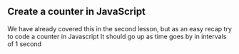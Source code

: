 ## Create a counter in JavaScript

We have already covered this in the second lesson, 
but as an easy recap try to code a counter in Javascript
It should go up as time goes by in intervals of 1 second

